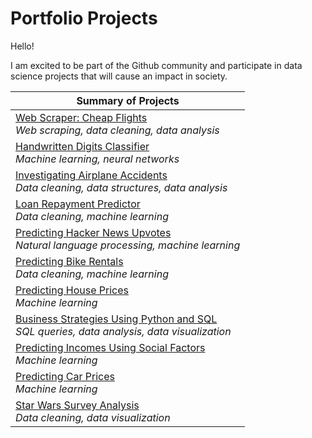 # Portfolio Projects

Hello!

I am excited to be part of the Github community and participate in data science projects that will cause an impact in society. 

|Summary of Projects|
|---|
|[Web Scraper: Cheap Flights](webscraper_cheapflights/scraper.py) <br>*Web scraping, data cleaning, data analysis*|
|[Handwritten Digits Classifier](handwritten_digits_classifier/digit_classifier.ipynb) <br>*Machine learning, neural networks*|
|[Investigating Airplane Accidents](investigating_airplane_accidents/read.py) <br>*Data cleaning, data structures, data analysis*|
|[Loan Repayment Predictor](loan_payment_predictor/loan_payment_predictor.ipynb)<br>*Data cleaning, machine learning*|
|[Predicting Hacker News Upvotes](natural_language_processing_predicting_upvotes/predicting_upvotes.ipynb)<br>*Natural language processing, machine learning*|
|[Predicting Bike Rentals](predicting_bike_rentals/predicting_bike_rentals.ipynb)<br>*Data cleaning, machine learning*|
|[Predicting House Prices](LR_predicting_house_sale_prices/LR_house_prices.ipynb)<br>*Machine learning*|
|[Business Strategies Using Python and SQL](SQL_business_strategy/Business_Analysis.ipynb)<br>*SQL queries, data analysis, data visualization*|
|[Predicting Incomes Using Social Factors](decision_trees_predicting_incomes/Predicting%20Incomes%20-%20Decision%20Trees.ipynb)<br>*Machine learning*|
|[Predicting Car Prices](KNN_predicting_car_prices/knn_car_prices.ipynb)<br>*Machine learning*|
|[Star Wars Survey Analysis](star_wars/star_wars_analysis.ipynb)<br>*Data cleaning, data visualization*|
